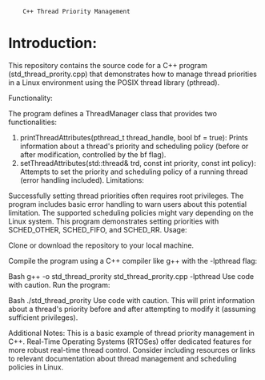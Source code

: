         C++ Thread Priority Management

Introduction:
==============

This repository contains the source code for a C++ program (std_thread_prority.cpp) that demonstrates how to manage thread priorities in a Linux environment using the POSIX thread library (pthread).

Functionality:

The program defines a ThreadManager class that provides two functionalities:
1. printThreadAttributes(pthread_t thread_handle, bool bf = true): Prints information about a thread's priority and scheduling policy (before or after modification, controlled by the bf flag).
1. setThreadAttributes(std::thread& trd, const int priority, const int policy): Attempts to set the priority and scheduling policy of a running thread (error handling included).
Limitations:

Successfully setting thread priorities often requires root privileges.
The program includes basic error handling to warn users about this potential limitation.
The supported scheduling policies might vary depending on the Linux system.
This program demonstrates setting priorities with SCHED_OTHER, SCHED_FIFO, and SCHED_RR.
Usage:

Clone or download the repository to your local machine.

Compile the program using a C++ compiler like g++ with the -lpthread flag:

Bash
g++ -o std_thread_prority std_thread_prority.cpp -lpthread
Use code with caution.
Run the program:

Bash
./std_thread_prority
Use code with caution.
This will print information about a thread's priority before and after attempting to modify it (assuming sufficient privileges).

Additional Notes:
This is a basic example of thread priority management in C++.
Real-Time Operating Systems (RTOSes) offer dedicated features for more robust real-time thread control.
Consider including resources or links to relevant documentation about thread management and scheduling policies in Linux.
